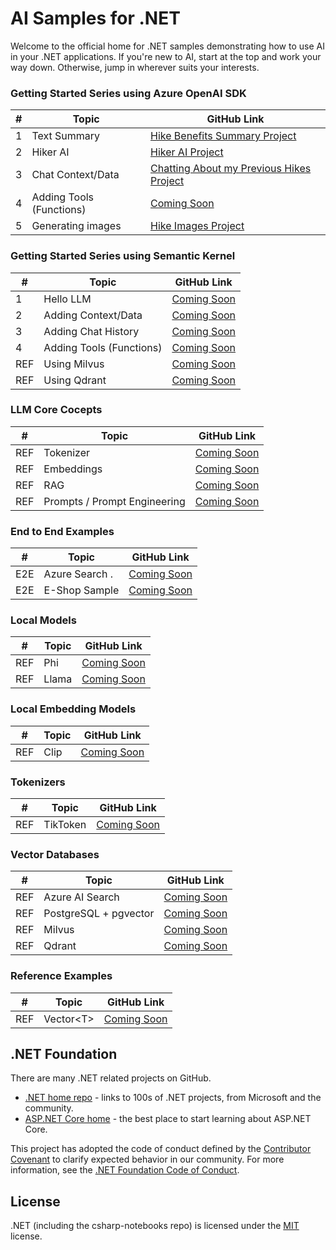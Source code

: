 # AI Samples for .NET

Welcome to the official home for .NET samples demonstrating how to use AI in your .NET applications. If you're new to AI, start at the top and work your way down. Otherwise, jump in wherever suits your interests.

### Getting Started Series using Azure OpenAI SDK

|  #  | Topic                                       | GitHub Link                               | 
|-----|---------------------------------------------|-------------------------------------------|  
|  1  | Text Summary                       			|  [Hike Benefits Summary Project](./src/getting-started/azure-openai-sdk/02-HikerAI/README.md)
|  2  | Hiker AI                                    |  [Hiker AI Project](./src/getting-started/azure-openai-sdk/02-HikerAI/README.md)
|  3  | Chat Context/Data                         	|  [Chatting About my Previous Hikes Project](./src/getting-started/azure-openai-sdk/03-ChattingAboutMyHikes/README.md)
|  4  | Adding Tools (Functions)                    |  [Coming Soon](.)
|  5  | Generating images                    		|  [Hike Images Project](./src/getting-started/azure-openai-sdk/05-HikeImages/README.md)

### Getting Started Series using Semantic Kernel

|  #  | Topic                                       | GitHub Link                               | 
|-----|---------------------------------------------|-------------------------------------------|  
|  1  | Hello LLM                                   |  [Coming Soon](.)
|  2  | Adding Context/Data                         |  [Coming Soon](.)
|  3  | Adding Chat History                         |  [Coming Soon](.)
|  4  | Adding Tools (Functions)                    |  [Coming Soon](.)
| REF |  Using Milvus                               |  [Coming Soon](.)
| REF |  Using Qdrant                               |  [Coming Soon](.)

### LLM Core Cocepts

|  #  | Topic                                       | GitHub Link                               | 
|-----|---------------------------------------------|-------------------------------------------|  
| REF | Tokenizer                                   |  [Coming Soon](.)
| REF | Embeddings                                  |  [Coming Soon](.)
| REF | RAG                                         |  [Coming Soon](.)
| REF | Prompts / Prompt Engineering                |  [Coming Soon](.)


### End to End Examples
|  #  | Topic                                       |  GitHub Link |
|-----|---------------------------------------------|--------------|
| E2E | Azure Search .                              |  [Coming Soon](.)
| E2E | E-Shop Sample                               |  [Coming Soon](.)

### Local Models
|  #  | Topic                                       | GitHub Link |
|-----|---------------------------------------------|-------------|
| REF | Phi                                         |  [Coming Soon](.)
| REF | Llama                                       |  [Coming Soon](.)

### Local Embedding Models
| # | Topic                                         | GitHub Link |
|-----|---------------------------------------------|-------------|
| REF | Clip                                        |  [Coming Soon](.)

### Tokenizers
| # | Topic                                         | GitHub Link |
|-----|---------------------------------------------|-------------|
| REF | TikToken                                    |  [Coming Soon](.)

### Vector Databases
| # | Topic                                         | GitHub Link |
|-----|---------------------------------------------|-------------|
| REF | Azure AI Search                             |  [Coming Soon](.)
| REF | PostgreSQL + pgvector                       |  [Coming Soon](.)
| REF | Milvus                                      |  [Coming Soon](.)
| REF | Qdrant                                      |  [Coming Soon](.)

### Reference Examples
| # | Topic                                         | GitHub Link |
|-----|---------------------------------------------|-------------|
| REF | Vector\<T\>                                 |  [Coming Soon](.)



## .NET Foundation

There are many .NET related projects on GitHub.

- [.NET home repo](https://github.com/Microsoft/dotnet) - links to 100s of .NET projects, from Microsoft and the community.
- [ASP.NET Core home](https://docs.microsoft.com/aspnet/core/) - the best place to start learning about ASP.NET Core.

This project has adopted the code of conduct defined by the [Contributor Covenant](http://contributor-covenant.org/) to clarify expected behavior in our community. For more information, see the [.NET Foundation Code of Conduct](http://www.dotnetfoundation.org/code-of-conduct).

## License

.NET (including the csharp-notebooks repo) is licensed under the [MIT](LICENSE) license.
